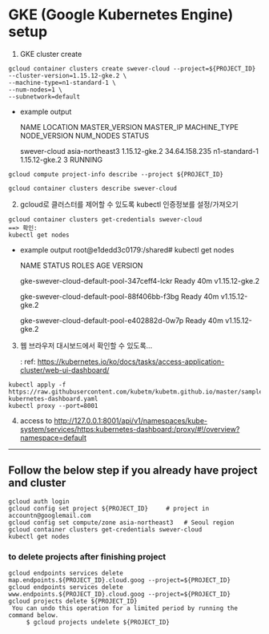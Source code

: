 # GKE (Google Kubernetes Engine) setup

1. GKE cluster create
```
gcloud container clusters create swever-cloud --project=${PROJECT_ID} --cluster-version=1.15.12-gke.2 \
--machine-type=n1-standard-1 \
--num-nodes=1 \
--subnetwork=default
```
- example output

  NAME          LOCATION         MASTER_VERSION  MASTER_IP      MACHINE_TYPE   NODE_VERSION   NUM_NODES  STATUS

  swever-cloud  asia-northeast3  1.15.12-gke.2   34.64.158.235  n1-standard-1  1.15.12-gke.2  3          RUNNING


```
gcloud compute project-info describe --project ${PROJECT_ID}
```
```
gcloud container clusters describe swever-cloud
```


2. gcloud로 클러스터를 제어할 수 있도록 kubectl 인증정보를 설정/가져오기
```
gcloud container clusters get-credentials swever-cloud
==> 확인: 
kubectl get nodes  
```
- example output
  root@e1dedd3c0179:/shared# kubectl get nodes
  
  NAME                                          STATUS   ROLES    AGE   VERSION
  
  gke-swever-cloud-default-pool-347ceff4-lckr   Ready    <none>   40m   v1.15.12-gke.2
  
  gke-swever-cloud-default-pool-88f406bb-f3bg   Ready    <none>   40m   v1.15.12-gke.2
  
  gke-swever-cloud-default-pool-e402882d-0w7p   Ready    <none>   40m   v1.15.12-gke.2


3. 웹 브라우저 대시보드에서 확인할 수 있도록...
 
      : ref: https://kubernetes.io/ko/docs/tasks/access-application-cluster/web-ui-dashboard/
```
kubectl apply -f https://raw.githubusercontent.com/kubetm/kubetm.github.io/master/sample/practice/appendix/gcp-kubernetes-dashboard.yaml 
kubectl proxy --port=8001
```

4. access to http://127.0.0.1:8001/api/v1/namespaces/kube-system/services/https:kubernetes-dashboard:/proxy/#!/overview?namespace=default



---
## Follow the below step if you already have project and cluster

```
gcloud auth login
gcloud config set project ${PROJECT_ID}     # project in accountn@googlemail.com
gcloud config set compute/zone asia-northeast3   # Seoul region
gcloud container clusters get-credentials swever-cloud
kubectl get nodes  
```

### to delete projects after finishing project
```
gcloud endpoints services delete map.endpoints.${PROJECT_ID}.cloud.goog --project=${PROJECT_ID}
gcloud endpoints services delete www.endpoints.${PROJECT_ID}.cloud.goog --project=${PROJECT_ID}
gcloud projects delete ${PROJECT_ID}
 You can undo this operation for a limited period by running the command below.
     $ gcloud projects undelete ${PROJECT_ID}
```
